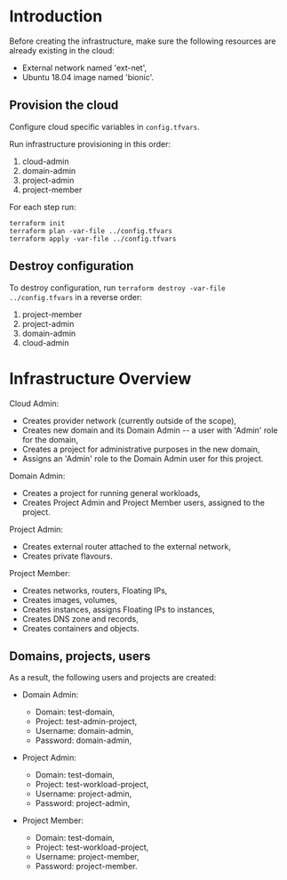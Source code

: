 # Introduction

Before creating the infrastructure, make sure the following resources
are already existing in the cloud:

  - External network named 'ext-net',
  - Ubuntu 18.04 image named 'bionic'.

## Provision the cloud

Configure cloud specific variables in `config.tfvars`.

Run infrastructure provisioning in this order:

1. cloud-admin
2. domain-admin
3. project-admin
4. project-member

For each step run:

```
terraform init
terraform plan -var-file ../config.tfvars
terraform apply -var-file ../config.tfvars
```

## Destroy configuration

To destroy configuration, run `terraform destroy -var-file ../config.tfvars` in a reverse order: 

1. project-member
2. project-admin
3. domain-admin
4. cloud-admin

# Infrastructure Overview

Cloud Admin:

  - Creates provider network (currently outside of the scope),
  - Creates new domain and its Domain Admin  -- a user with 'Admin' role for the domain,
  - Creates a project for administrative purposes in the new domain,
  - Assigns an 'Admin' role to the Domain Admin user for this project.

Domain Admin:

  - Creates a project for running general workloads,
  - Creates Project Admin and Project Member users, assigned to the project.

Project Admin:

  - Creates external router attached to the external network,
  - Creates private flavours.

Project Member:

  - Creates networks, routers, Floating IPs,
  - Creates images, volumes,
  - Creates instances, assigns Floating IPs to instances,
  - Creates DNS zone and records,
  - Creates containers and objects.

## Domains, projects, users

As a result, the following users and projects are created:

  - Domain Admin:
    - Domain: test-domain,
    - Project: test-admin-project,
    - Username: domain-admin,
    - Password: domain-admin,

  - Project Admin:
    - Domain: test-domain,
    - Project: test-workload-project,
    - Username: project-admin,
    - Password: project-admin,

  - Project Member:
    - Domain: test-domain,
    - Project: test-workload-project,
    - Username: project-member,
    - Password: project-member.
